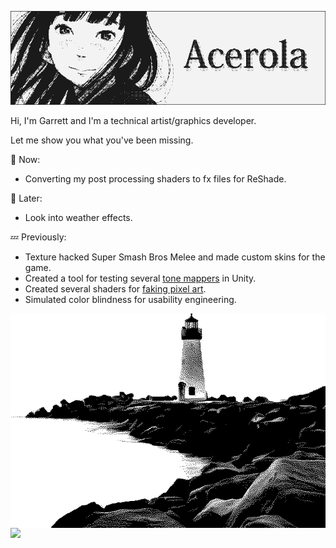 ![Banner](./KoumeBanner.png)

Hi, I'm Garrett and I'm a technical artist/graphics developer. 

Let me show you what you've been missing.

💬 Now:
- Converting my post processing shaders to fx files for ReShade.

💭 Later:
- Look into weather effects.

💤 Previously:
- Texture hacked Super Smash Bros Melee and made custom skins for the game.
- Created a tool for testing several [tone mappers](https://youtu.be/wbn5ULLtkHs) in Unity.
- Created several shaders for [faking pixel art](https://youtu.be/8wOUe32Pt-E).
- Simulated color blindness for usability engineering.

<img align="right" src="lighthouse.png">
</br>

![](https://komarev.com/ghpvc/?username=garrettgunnell&color=e95c7d&label=Views)
